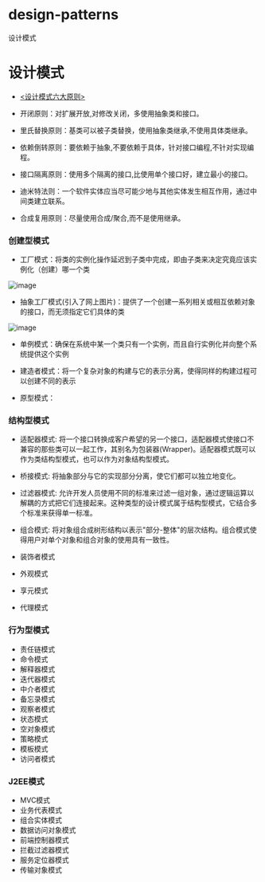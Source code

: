 # design-patterns
设计模式
# 设计模式

- [<设计模式六大原则>](https://blog.csdn.net/q291611265/article/details/48465113)

- 开闭原则：对扩展开放,对修改关闭，多使用抽象类和接口。
- 里氏替换原则：基类可以被子类替换，使用抽象类继承,不使用具体类继承。
- 依赖倒转原则：要依赖于抽象,不要依赖于具体，针对接口编程,不针对实现编程。
- 接口隔离原则：使用多个隔离的接口,比使用单个接口好，建立最小的接口。
- 迪米特法则：一个软件实体应当尽可能少地与其他实体发生相互作用，通过中间类建立联系。
- 合成复用原则：尽量使用合成/聚合,而不是使用继承。

### 创建型模式
- 工厂模式：将类的实例化操作延迟到子类中完成，即由子类来决定究竟应该实例化（创建）哪一个类

![image](http://www.runoob.com/wp-content/uploads/2014/08/factory_pattern_uml_diagram.jpg)

- 抽象工厂模式(引入了网上图片)：提供了一个创建一系列相关或相互依赖对象的接口，而无须指定它们具体的类

![image](https://github.com/iluwatar/java-design-patterns/blob/master/abstract-factory/etc/diagram1.png?raw=true)  

- 单例模式：确保在系统中某一个类只有一个实例，而且自行实例化并向整个系统提供这个实例

- 建造者模式：将一个复杂对象的构建与它的表示分离，使得同样的构建过程可以创建不同的表示

- 原型模式：

### 结构型模式
- 适配器模式: 将一个接口转换成客户希望的另一个接口，适配器模式使接口不兼容的那些类可以一起工作，其别名为包装器(Wrapper)。适配器模式既可以作为类结构型模式，也可以作为对象结构型模式。

- 桥接模式: 将抽象部分与它的实现部分分离，使它们都可以独立地变化。

- 过滤器模式: 允许开发人员使用不同的标准来过滤一组对象，通过逻辑运算以解耦的方式把它们连接起来。这种类型的设计模式属于结构型模式，它结合多个标准来获得单一标准。
         
- 组合模式: 将对象组合成树形结构以表示"部分-整体"的层次结构。组合模式使得用户对单个对象和组合对象的使用具有一致性。
- 装饰者模式
- 外观模式
- 享元模式
- 代理模式

### 行为型模式
- 责任链模式
- 命令模式
- 解释器模式
- 迭代器模式
- 中介者模式
- 备忘录模式
- 观察者模式
- 状态模式
- 空对象模式
- 策略模式
- 模板模式
- 访问者模式

### J2EE模式
- MVC模式
- 业务代表模式
- 组合实体模式
- 数据访问对象模式
- 前端控制器模式
- 拦截过滤器模式
- 服务定位器模式
- 传输对象模式
